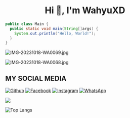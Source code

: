 <h1 align="center">Hi 👋, I'm WahyuXD</h1>

```java
public class Main {
  public static void main(String[]args) {
    System.out.println("Hello, World!");
  }
}
```

![IMG-20231018-WA0069.jpg](https://github.com/WahyuuXD/unliShare/assets/131398263/836c13f0-76ed-4a2a-b481-580b98da950f)

![IMG-20231018-WA0068.jpg](https://github.com/WahyuuXD/unliShare/assets/131398263/7a5c4705-539b-4cd6-bab4-ee821e96c230)

## MY SOCIAL MEDIA
[![Github](https://img.shields.io/badge/Github-Follow-black?style=for-the-badge&logo=github)](https://github.com/WahyuuXD)
[![Facebook](https://img.shields.io/badge/Facebook-Follow-blue?style=for-the-badge&logo=facebook)](https://m.facebook.com/w4hyu.404)
[![Instagram](https://img.shields.io/badge/Instagram-Follow-pink?style=for-the-badge&logo=Instagram)](https://www.instagram.com/why.404)
[![WhatsApp](https://img.shields.io/badge/whatsapp-Get_in_touch-brightgreen?style=for-the-badge&logo=whatsapp)](https://api.whatsapp.com/send/?phone=%2B233506380966&text&app_absent=0)



<img src="https://github-readme-stats.vercel.app/api?username=wahyuuxd&show_icons=true&theme=radical&title_color=8E2DE2&text_color=fff&icon_color=8E2DE2">

![Top Langs](https://github-readme-stats.vercel.app/api/top-langs/?username=wahyuuxd&theme=radical&title_color=8E2DE2&text_color=fff)
<!--
**WahyuuXD/WahyuuXD** is a ✨ _special_ ✨ repository because its `README.md` (this file) appears on your GitHub profile.

Here are some ideas to get you started:

- 🔭 I’m currently working on ...
- 🌱 I’m currently learning ...
- 👯 I’m looking to collaborate on ...
- 🤔 I’m looking for help with ...
- 💬 Ask me about ...
- 📫 How to reach me: ...
- 😄 Pronouns: ...
- ⚡ Fun fact: ...
-->





